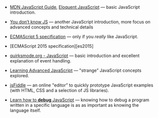 -   [MDN JavaScript Guide](https://developer.mozilla.org/en-US/docs/Web/JavaScript/Guide), [Eloquent JavaScript](http://eloquentjavascript.net/) — basic JavaScript introduction.

-   [You don’t know JS](https://github.com/getify/You-Dont-Know-JS) — another JavaScript introduction, more focus on advanced concepts and technical details

-   [ECMAScript 5 specification](http://www.ecma-international.org/ecma-262/5.1/) — only if you *really* like JavaScript.

-   \[ECMAScript 2015 specification\]\[es2015\]

-   [quirksmode.org - JavaScript](http://quirksmode.org/js/contents.html) — basic introduction and excellent explanation of event handling.

-   [Learning Advanced JavaScript](http://ejohn.org/apps/learn/) — "strange” JavaScript concepts explored.

-   [jsFiddle](http://jsfiddle.net/) — an online "editor” to quickly prototype JavaScript examples (with HTML, CSS and a selection of JS libraries).

-   [Learn how to **debug** JavaScript](https://developers.google.com/chrome-developer-tools/docs/javascript-debugging) — knowing how to debug a program written in a specific language is as as important as knowing the language itself.
